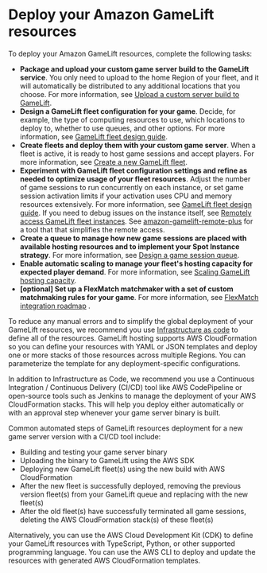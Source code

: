 # Deploy your Amazon GameLift resources<a name="gamelift_quickstart_customservers_deploy"></a>

To deploy your Amazon GameLift resources, complete the following tasks:
+ **Package and upload your custom game server build to the GameLift service**\. You only need to upload to the home Region of your fleet, and it will automatically be distributed to any additional locations that you choose\. For more information, see [Upload a custom server build to GameLift](gamelift-build-cli-uploading.md)\.
+ **Design a GameLift fleet configuration for your game**\. Decide, for example, the type of computing resources to use, which locations to deploy to, whether to use queues, and other options\. For more information, see [GameLift fleet design guide](fleets-design.md)\.
+ **Create fleets and deploy them with your custom game server**\. When a fleet is active, it is ready to host game sessions and accept players\. For more information, see [Create a new GameLift fleet](fleets-creating-all.md)\. 
+ **Experiment with GameLift fleet configuration settings and refine as needed to optimize usage of your fleet resources**\. Adjust the number of game sessions to run concurrently on each instance, or set game session activation limits if your activation uses CPU and memory resources extensively\. For more information, see [GameLift fleet design guide](fleets-design.md)\. If you need to debug issues on the instance itself, see [Remotely access GameLift fleet instances](fleets-remote-access.md)\. See [ amazon\-gamelift\-remote\-plus](https://github.com/aws-samples/amazon-gamelift-remote-plus) for a tool that that simplifies the remote access\. 
+ **Create a queue to manage how new game sessions are placed with available hosting resources and to implement your Spot Instance strategy**\. For more information, see [Design a game session queue](queues-design.md)\. 
+ **Enable automatic scaling to manage your fleet's hosting capacity for expected player demand**\. For more information, see [Scaling GameLift hosting capacity](fleets-manage-capacity.md)\. 
+ **\[optional\] Set up a FlexMatch matchmaker with a set of custom matchmaking rules for your game**\. For more information, see [FlexMatch integration roadmap](https://docs.aws.amazon.com/gamelift/latest/flexmatchguide/match-tasks.html) \. 

To reduce any manual errors and to simplify the global deployment of your GameLift resources, we recommend you use [ Infrastructure as code](https://docs.aws.amazon.com/whitepapers/latest/introduction-devops-aws/infrastructure-as-code.html) to define all of the resources\. GameLift hosting supports AWS CloudFormation so you can define your resources with YAML or JSON templates and deploy one or more stacks of those resources across multiple Regions\. You can parameterize the template for any deployment\-specific configurations\. 

In addition to Infrastructure as Code, we recommend you use a Continuous Integration / Continuous Delivery \(CI/CD\) tool like AWS CodePipeline or open\-source tools such as Jenkins to manage the deployment of your AWS CloudFormation stacks\. This will help you deploy either automatically or with an approval step whenever your game server binary is built\. 

Common automated steps of GameLift resources deployment for a new game server version with a CI/CD tool include:
+ Building and testing your game server binary
+ Uploading the binary to GameLift using the AWS SDK
+ Deploying new GameLift fleet\(s\) using the new build with AWS CloudFormation
+ After the new fleet is successfully deployed, removing the previous version fleet\(s\) from your GameLift queue and replacing with the new fleet\(s\)
+ After the old fleet\(s\) have successfully terminated all game sessions, deleting the AWS CloudFormation stack\(s\) of these fleet\(s\)

Alternatively, you can use the AWS Cloud Development Kit \(CDK\) to define your GameLift resources with TypeScript, Python, or other supported programming language\. You can use the AWS CLI to deploy and update the resources with generated AWS CloudFormation templates\.